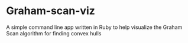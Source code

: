 Graham-scan-viz
===============

A simple command line app written in Ruby to help visualize the Graham Scan algorithm for finding convex hulls
